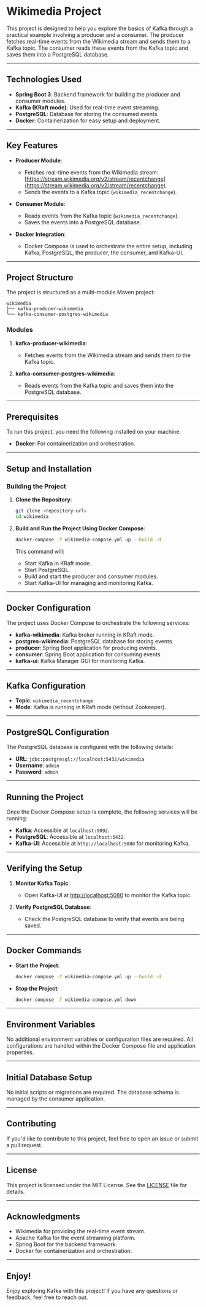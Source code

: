# Wikimedia Project

This project is designed to help you explore the basics of Kafka through a practical example involving a producer and a consumer. The producer fetches real-time events from the Wikimedia stream and sends them to a Kafka topic. The consumer reads these events from the Kafka topic and saves them into a PostgreSQL database.

---

## Technologies Used

- **Spring Boot 3**: Backend framework for building the producer and consumer modules.
- **Kafka (KRaft mode)**: Used for real-time event streaming.
- **PostgreSQL**: Database for storing the consumed events.
- **Docker**: Containerization for easy setup and deployment.

---

## Key Features

- **Producer Module**:
    - Fetches real-time events from the Wikimedia stream: [https://stream.wikimedia.org/v2/stream/recentchange](https://stream.wikimedia.org/v2/stream/recentchange).
    - Sends the events to a Kafka topic (`wikimedia_recentchange`).

- **Consumer Module**:
    - Reads events from the Kafka topic (`wikimedia_recentchange`).
    - Saves the events into a PostgreSQL database.

- **Docker Integration**:
    - Docker Compose is used to orchestrate the entire setup, including Kafka, PostgreSQL, the producer, the consumer, and Kafka-UI.

---

## Project Structure

The project is structured as a multi-module Maven project:

```
wikimedia
├── kafka-producer-wikimedia
└── kafka-consumer-postgres-wikimedia
```

### Modules

1. **kafka-producer-wikimedia**:
    - Fetches events from the Wikimedia stream and sends them to the Kafka topic.

2. **kafka-consumer-postgres-wikimedia**:
    - Reads events from the Kafka topic and saves them into the PostgreSQL database.

---

## Prerequisites

To run this project, you need the following installed on your machine:

- **Docker**: For containerization and orchestration.

---

## Setup and Installation

### Building the Project

1. **Clone the Repository**:
   ```bash
   git clone <repository-url>
   cd wikimedia
   ```

2. **Build and Run the Project Using Docker Compose**:
   ```bash
   docker-compose -f wikimedia-compose.yml up --build -d
   ```
   This command will:
    - Start Kafka in KRaft mode.
    - Start PostgreSQL.
    - Build and start the producer and consumer modules.
    - Start Kafka-UI for managing and monitoring Kafka.

---

## Docker Configuration

The project uses Docker Compose to orchestrate the following services:

- **kafka-wikimedia**: Kafka broker running in KRaft mode.
- **postgres-wikimedia**: PostgreSQL database for storing events.
- **producer**: Spring Boot application for producing events.
- **consumer**: Spring Boot application for consuming events.
- **kafka-ui**: Kafka Manager GUI for monitoring Kafka.

---

## Kafka Configuration

- **Topic**: `wikimedia_recentchange`
- **Mode**: Kafka is running in KRaft mode (without Zookeeper).

---

## PostgreSQL Configuration

The PostgreSQL database is configured with the following details:

- **URL**: `jdbc:postgresql://localhost:5432/wikimedia`
- **Username**: `admin`
- **Password**: `admin`

---

## Running the Project

Once the Docker Compose setup is complete, the following services will be running:

- **Kafka**: Accessible at `localhost:9092`.
- **PostgreSQL**: Accessible at `localhost:5432`.
- **Kafka-UI**: Accessible at `http://localhost:5080` for monitoring Kafka.

---

## Verifying the Setup

1. **Monitor Kafka Topic**:
    - Open Kafka-UI at [http://localhost:5080](http://localhost:5080) to monitor the Kafka topic.

2. **Verify PostgreSQL Database**:
    - Check the PostgreSQL database to verify that events are being saved.

---

## Docker Commands

- **Start the Project**:
  ```bash
  docker compose -f wikimedia-compose.yml up --build -d
  ```

- **Stop the Project**:
  ```bash
  docker compose -f wikimedia-compose.yml down
  ```

---

## Environment Variables

No additional environment variables or configuration files are required. All configurations are handled within the Docker Compose file and application properties.

---

## Initial Database Setup

No initial scripts or migrations are required. The database schema is managed by the consumer application.

---

## Contributing

If you'd like to contribute to this project, feel free to open an issue or submit a pull request.

---

## License

This project is licensed under the MIT License. See the [LICENSE](LICENSE) file for details.

---

## Acknowledgments

- Wikimedia for providing the real-time event stream.
- Apache Kafka for the event streaming platform.
- Spring Boot for the backend framework.
- Docker for containerization and orchestration.

---

## Enjoy!

Enjoy exploring Kafka with this project! If you have any questions or feedback, feel free to reach out.